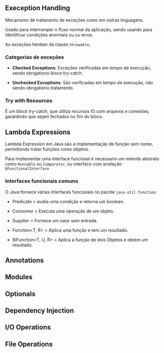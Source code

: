 ## Exeception Handling
Mecanismo de tratamento de exceções como em outras linguagens.

Usado para interromper o fluxo normal da aplicação, sendo usando para identificar condições anormais ou ou erros.

As exceções herdam da classe ```throwable```;

### Categorias de exceções

- **Checked Exceptions**: Exceções verificadas em tempo de execução, sendo obrigatiorio bloco try-catch.

- **Unchecked Exceptions**: São verificadas em tempo de execução, não sendo obrigatiorio tratamento.

### Try with Resources

É um block try-catch, que utiliza recursos IO com arquivos e conexões, garantindo que sejam fechados no fim do bloco.

## Lambda Expressions

Lambda Expression em Java são a implementação de função sem nome, permitiondo tratar funções como objetos.

Para implementar uma interface funcional é necessario um metodo abstrato como ```Runnable``` ou ```Comparator```, ou interface com anotação ```@FunctionalInterface```

### Interfaces funcionais comuns

O Java fornece várias interfaces funcionais no pacote ```java.util.function```:

- Predicate<T> > avalia uma condição e retorna um boolean.

- Consumer<T> > Executa uma operação de um objeto.

- Supplier<T> > Fornece um valor sem entrada.

- Function<T, R> > Aplica uma função e tem um resultado.

- BiFunction<T, U, R> > Aplica a função de dois Objetos e obtem um resultado.

## Annotations

## Modules

## Optionals

## Dependency Injection

## I/O Operations

## File Operations